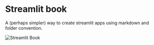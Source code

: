 # Streamlit book

A (perhaps simpler) way to create streamlit apps using markdown and folder convention.

![Streamlit Book](https://thumbs.dreamstime.com/b/conceptual-photo-red-origami-boat-book-suitable-photo-education-theme-wallpaper-background-others-conceptual-199618081.jpg)